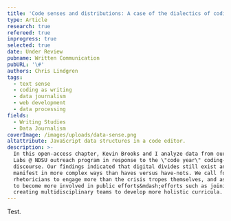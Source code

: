 ```yaml
---
title: 'Code senses and distributions: A case of the dialectics of coding with data'
type: Article
research: true
refereed: true
inprogress: true
selected: true
date: Under Review
pubname: Written Communication
pubURL: '\#'
authors: Chris Lindgren
tags:
  - text sense
  - coding as writing
  - data journalism
  - web development
  - data processing
fields:
  - Writing Studies
  - Data Journalism
coverImage: /images/uploads/data-sense.png
altattribute: JavaScript data structures in a code editor.
description: >-
  In this open-access chapter, Kevin Brooks and I analyze data from our Sugar
  Labs @ NDSU outreach program in response to the \"code year\" coding-crisis
  discourse. Our findings indicated that digital divides still exist and
  manifest in more complex ways than haves versus have-nots. We call for
  rhetoricians to engage more than the crisis tropes themselves, and ask others
  to become more involved in public efforts&mdash;efforts such as joining or
  creating multidisciplinary teams to develop more holistic curricula.
---
```


Test.
